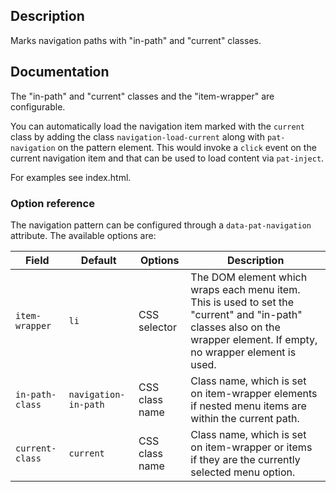 ## Description

Marks navigation paths with "in-path" and "current" classes.


## Documentation

The "in-path" and "current" classes and the "item-wrapper" are configurable.

You can automatically load the navigation item marked with the `current` class by adding the class `navigation-load-current` along with `pat-navigation` on the pattern element.
This would invoke a `click` event on the current navigation item and that can be used to load content via `pat-inject`.

For examples see index.html.

### Option reference

The navigation pattern can be configured through a `data-pat-navigation` attribute.
The available options are:

| Field           | Default              | Options        | Description                                                                                                                                                            |
| --------------- | -------------------- | -------------- | ---------------------------------------------------------------------------------------------------------------------------------------------------------------------- |
| `item-wrapper`  | `li`                 | CSS selector   | The DOM element which wraps each menu item. This is used to set the "current" and "in-path" classes also on the wrapper element. If empty, no wrapper element is used. |
| `in-path-class` | `navigation-in-path` | CSS class name | Class name, which is set on item-wrapper elements if nested menu items are within the current path.                                                                    |
| `current-class` | `current`            | CSS class name | Class name, which is set on item-wrapper or items if they are the currently selected menu option.                                                                      |
